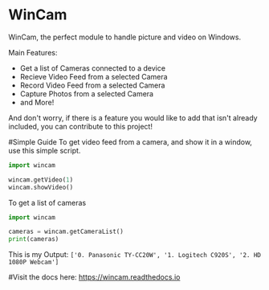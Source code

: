 # WinCam
WinCam, the perfect module to handle picture and video on Windows.

Main Features:
- Get a list of Cameras connected to a device
- Recieve Video Feed from a selected Camera
- Record Video Feed from a selected Camera
- Capture Photos from a selected Camera
- and More!

And don't worry, if there is a feature you would like to add that isn't already included, you can contribute to this project!

#Simple Guide
To get video feed from a camera, and show it in a window, use this simple script.
```py
import wincam

wincam.getVideo(1)
wincam.showVideo()
```


To get a list of cameras
```py
import wincam

cameras = wincam.getCameraList()
print(cameras)
```

This is my Output:
```['0. Panasonic TY-CC20W', '1. Logitech C920S', '2. HD 1080P Webcam']```

#Visit the docs here: https://wincam.readthedocs.io
